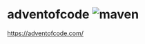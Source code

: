 # adventofcode ![maven](https://github.com/tubbynl/adventofcode/actions/workflows/mvn.yml/badge.svg?branch=main)

https://adventofcode.com/
